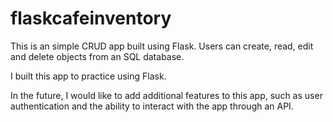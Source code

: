 # flaskcafeinventory

This is an simple CRUD app built using Flask. Users can create, read, edit and delete objects from an SQL database.

I built this app to practice using Flask.

In the future, I would like to add additional features to this app, such as user authentication and the ability to interact
with the app through an API.

